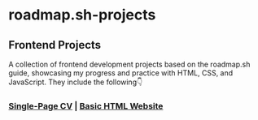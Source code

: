 # roadmap.sh-projects

## Frontend Projects

A collection of frontend development projects based on the roadmap.sh guide, showcasing my progress and practice with HTML, CSS, and JavaScript. They include the following👇

### [Single-Page CV](https://roadmap.sh/projects/single-page-cv) | [Basic HTML Website](https://roadmap.sh/projects/basic-html-website) 

